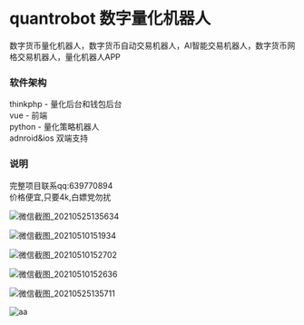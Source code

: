 # quantrobot 数字量化机器人
数字货币量化机器人，数字货币自动交易机器人，AI智能交易机器人，数字货币网格交易机器人，量化机器人APP
  

### 软件架构
thinkphp - 量化后台和钱包后台  
vue - 前端  
python - 量化策略机器人  
adnroid&ios 双端支持
  
### 说明
完整项目联系qq:639770894  
价格便宜,只要4k,白嫖党勿扰  

![微信截图_20210525135634](https://user-images.githubusercontent.com/84691941/119446455-0cd9a680-bd61-11eb-8955-7c4b1ff0c282.png)


![微信截图_20210510151934](https://user-images.githubusercontent.com/83943063/117621679-6a3bf800-b1a4-11eb-8874-db55de7b604d.png)


![微信截图_20210510152702](https://user-images.githubusercontent.com/83943063/117621731-7758e700-b1a4-11eb-8631-58d26dee0cf2.png)


![微信截图_20210510152636](https://user-images.githubusercontent.com/83943063/117621706-7031d900-b1a4-11eb-8730-fc7286775391.png)


![微信截图_20210525135711](https://user-images.githubusercontent.com/84691941/119446613-4a3e3400-bd61-11eb-92a0-7d626d0834a3.png)


![aa](https://user-images.githubusercontent.com/83943063/117619830-5394a180-b1a2-11eb-89d2-e3e039d798de.png)



